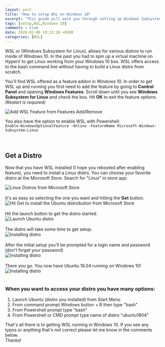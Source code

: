 ```yaml
---
layout: post
title: "How to setup WSL on Windows 10"
excerpt: "This guide will walk you through setting up Windows Subsystem for Linux."
tags: [setup,WSL,Windows 10]
comments : true
date: 2020-02-08 19:32:20 +0300
categories: [WSL]
---
```


WSL or (Windows Subsystem for Linux), allows for various distros to run inside of Windows 10. In the past you had to spin up a virtual machine on HyperV to get Linux working from your Windows 10 box. WSL offers access to the bash command line without having to build a Linux distro from scratch.  

You'll find WSL offered as a feature addon in Windows 10. In order to get WSL up and running you first need to add the feature by going to **Control Panel** and opening **Windows Features**. Scroll down until you see **Windows Subsystem for Linux** and check the box. Hit **OK** to exit the feature options. _(Restart is required)_

![Add WSL Feature from Features Add/Remove]({{site.url}}/img/wsl/wsl-setup-featuresadd.png)

You also have the option to enable WSL with Powershell:  
```Enable-WindowsOptionalFeature -Online -FeatureName Microsoft-Windows-Subsystem-Linux```  
<br/><br/>

## Get a Distro
Now that you have WSL installed (I hope you rebooted after enabling feature), you need to install a Linux distro. You can choose your favorite distro at the Microsoft Store.  Search for "Linux" in store app.

![Linux Distros from Microsoft Store]({{site.url}}/img/wsl/wsl-setup-distros.png)  
<br/>
It's as easy as selecting the one you want and hitting the **Get** button.  
![Hit Get to install the Ubuntu distrobution from Microsoft Store]({{site.url}}/img/wsl/wsl-setup-ubuntu1804.png)  
<br/>
Hit the launch button to get the distro started.  
![Launch Ubuntu distro]({{site.baseurl}}/img/wsl/wsl-setup-launch.png)  
<br/>
The distro will take some time to get setup.  
![Installing distro]({{site.baseurl}}/img/wsl/wsl-setup-start.png)  
<br/>
After the initial setup you'll be prompted for a login name and password (don't forget your password)  
![Installing distro]({{site.baseurl}}/img/wsl/wsl-setup-newuser.png)  
<br/>
There you go. You now have Ubuntu 18.04 running on Windows 10!  
![Installing distro]({{site.baseurl}}/img/wsl/wsl-setup-bash.png)  
<br/>
### When you want to access your distro you have many options: ###  
1. Launch Ubuntu (distro you installed) from Start Menu
2. From command prompt Windows button + R then type "bash"
3. From Powershell prompt type "bash"
4. From Powershell or CMD prompt type name of distro "ubuntu1804"

That's all there is to getting WSL running in Windows 10. If you see any typos or anything that's not correct please let me know in the comments below.  
Thanks!


